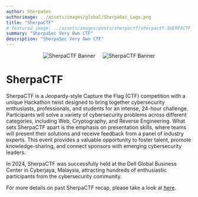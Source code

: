 ```yaml
---
author: SherpaSec
authorimage: ../assets/images/global/SherpaSec_Logo.png
title: "SherpaCTF"
# featured_image: ../assets/images/posts/sherpactf/sherpactf-SHERPACTF_BANNER.png
summary: "SherpaSec Very Own CTF"
description: "SherpaSec Very Own CTF"
---
```


<div style="display: flex; justify-content: center; align-items: center; gap: 20px;">
    <img src="/images/sherpactf/sherpactf-SHERPACTF_BANNER.png" class="sponsor-image-light" alt="SherpaCTF Banner" style="width: auto; height: auto; object-fit: cover;">
    <img src="/images/sherpactf/sherpactf-SHERPACTF_BANNER.png" class="sponsor-image-dark" alt="SherpaCTF Banner" style="width: auto; height: auto; object-fit: cover;">
</div>

# SherpaCTF
SherpaCTF is a Jeopardy-style Capture the Flag (CTF) competition with a unique Hackathon twist designed to bring together cybersecurity enthusiasts, professionals, and students for an intense, 24-hour challenge. Participants will solve a variety of cybersecurity problems across different categories, including Web, Cryptography, and Reverse Engineering. What sets SherpaCTF apart is the emphasis on presentation skills, where teams will present their solutions and receive feedback from a panel of industry experts. This event provides a valuable opportunity to foster talent, promote knowledge-sharing, and connect sponsors with emerging cybersecurity leaders.

In 2024, SherpaCTF was successfully held at the Dell Global Business Center in Cyberjaya, Malaysia, attracting hundreds of enthusiastic participants from the cybersecurity community.

For more details on past SherpaCTF recap, please take a look at [here](http://localhost:1313/tags/sherpactf/).